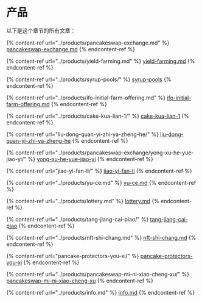 # 产品

以下是这个章节的所有文章：

{% content-ref url="../products/pancakeswap-exchange.md" %}
[pancakeswap-exchange.md](../products/pancakeswap-exchange.md)
{% endcontent-ref %}

{% content-ref url="../products/yield-farming.md" %}
[yield-farming.md](../products/yield-farming.md)
{% endcontent-ref %}

{% content-ref url="../products/syrup-pools/" %}
[syrup-pools](../products/syrup-pools/)
{% endcontent-ref %}

{% content-ref url="../products/ifo-initial-farm-offering.md" %}
[ifo-initial-farm-offering.md](../products/ifo-initial-farm-offering.md)
{% endcontent-ref %}

{% content-ref url="../products/cake-kua-lian-1/" %}
[cake-kua-lian-1](../products/cake-kua-lian-1/)
{% endcontent-ref %}

{% content-ref url="liu-dong-quan-yi-zhi-ya-zheng-he/" %}
[liu-dong-quan-yi-zhi-ya-zheng-he](liu-dong-quan-yi-zhi-ya-zheng-he/)
{% endcontent-ref %}

{% content-ref url="../products/pancakeswap-exchange/yong-xu-he-yue-jiao-yi/" %}
[yong-xu-he-yue-jiao-yi](../products/pancakeswap-exchange/yong-xu-he-yue-jiao-yi/)
{% endcontent-ref %}

{% content-ref url="jiao-yi-fan-li/" %}
[jiao-yi-fan-li](jiao-yi-fan-li/)
{% endcontent-ref %}

{% content-ref url="../products/yu-ce.md" %}
[yu-ce.md](../products/yu-ce.md)
{% endcontent-ref %}

{% content-ref url="../products/lottery.md" %}
[lottery.md](../products/lottery.md)
{% endcontent-ref %}

{% content-ref url="../products/tang-jiang-cai-piao/" %}
[tang-jiang-cai-piao](../products/tang-jiang-cai-piao/)
{% endcontent-ref %}

{% content-ref url="../products/nft-shi-chang.md" %}
[nft-shi-chang.md](../products/nft-shi-chang.md)
{% endcontent-ref %}

{% content-ref url="pancake-protectors-you-xi/" %}
[pancake-protectors-you-xi](pancake-protectors-you-xi/)
{% endcontent-ref %}

{% content-ref url="../products/pancakeswap-mi-ni-xiao-cheng-xu/" %}
[pancakeswap-mi-ni-xiao-cheng-xu](../products/pancakeswap-mi-ni-xiao-cheng-xu/)
{% endcontent-ref %}

{% content-ref url="../products/info.md" %}
[info.md](../products/info.md)
{% endcontent-ref %}
